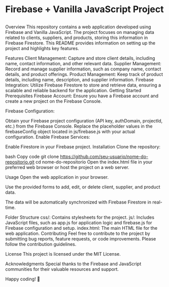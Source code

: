 <h1>Firebase + Vanilla JavaScript Project</h1>
<h2></h2>Overview</h2>
This repository contains a web application developed using Firebase and Vanilla JavaScript. The project focuses on managing data related to clients, suppliers, and products, storing this information in Firebase Firestore. This README provides information on setting up the project and highlights key features.

Features
Client Management: Capture and store client details, including name, contact information, and other relevant data.
Supplier Management: Record and manage supplier information, such as company name, contact details, and product offerings.
Product Management: Keep track of product details, including name, description, and supplier information.
Firebase Integration: Utilize Firebase Firestore to store and retrieve data, ensuring a scalable and reliable backend for the application.
Getting Started
Prerequisites
Firebase Account: Ensure you have a Firebase account and create a new project on the Firebase Console.

Firebase Configuration:

Obtain your Firebase project configuration (API key, authDomain, projectId, etc.) from the Firebase Console.
Replace the placeholder values in the firebaseConfig object located in js/firebase.js with your actual configuration.
Enable Firebase Services:

Enable Firestore in your Firebase project.
Installation
Clone the repository:

bash
Copy code
git clone https://github.com/seu-usuario/nome-do-repositorio.git
cd nome-do-repositorio
Open the index.html file in your preferred web browser or host the project on a web server.

Usage
Open the web application in your browser.

Use the provided forms to add, edit, or delete client, supplier, and product data.

The data will be automatically synchronized with Firebase Firestore in real-time.

Folder Structure
css/: Contains stylesheets for the project.
js/: Includes JavaScript files, such as app.js for application logic and firebase.js for Firebase configuration and setup.
index.html: The main HTML file for the web application.
Contributing
Feel free to contribute to the project by submitting bug reports, feature requests, or code improvements. Please follow the contribution guidelines.

License
This project is licensed under the MIT License.

Acknowledgments
Special thanks to the Firebase and JavaScript communities for their valuable resources and support.

Happy coding! 🚀 
